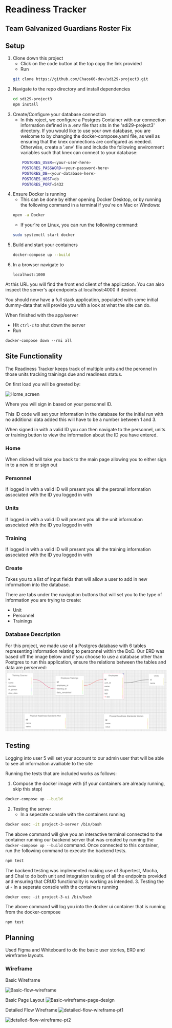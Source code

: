 # Readiness Tracker

## Team Galvanized Guardians Roster Fix

## Setup

1. Clone down this project
    - Click on the code button at the top copy the link provided
    - Run
    ```bash
    git clone https://github.com/Chaos66-dev/sdi29-project3.git
    ```
2. Navigate to the repo directory and install dependencies
    ```bash
    cd sdi29-project3
    npm install
    ```
3. Create/Configure your database connection
    - In this roject, we configure a Postgres Container with our connection information defined in a .env file that sits in the 'sdi29-project3' directory. If you would like to use your own database, you are welcome to by changing the docker-compose.yaml file, as well as ensuring that the knex connections are configured as needed. Otherwise, create a '.env' file and include the following environment variables such that knex can connect to your database:
    ```bash
        POSTGRES_USER=<your-user-here>
        POSTGRES_PASSWORD=<your-password-here>
        POSTGRES_DB=<your-database-here>
        POSTGRES_HOST=db
        POSTGRES_PORT=5432
    ```
4. Ensure Docker is running
    - This can be done by either opening Docker Desktop, or by running the following command in a terminal if you're on Mac or Windows:
    ```bash
    open -a Docker
    ```
    - If your're on Linux, you can run the following command:
    ```bash
    sudo systemctl start docker
    ```
5. Build and start your containers
    ```bash
    docker-compose up --build
    ```
6. In a browser navigate to
    ```
    localhost:1000
    ```

At this URL you will find the front end client of the application. You can also inspect the server's api endpoints at localhost:4000 if desired.

You should now have a full stack application, populated with some initial dummy-data that will provide you with a look at what the site can do.

When finished with the app/server
- Hit `ctrl-c` to shut down the server
- Run
```
docker-compose down --rmi all
```

## Site Functionality

The Readiness Tracker keeps track of multiple units and the peronnel in those units tracking trainings due and readiness status.

On first load you will be greeted by:

![Home_screen](https://github.com/user-attachments/assets/566ce15a-8565-44cc-ba8b-cac531d0b813)

Where you will sign in based on your personnel ID.

This ID code will set your information in the database for the initial run with no additional data added this will have to be a number between 1 and 3.

When signed in with a valid ID you can then navigate to the personnel, units or training button to view the information about the ID you have entered.

### Home

When clicked will take you back to the main page allowing you to either sign in to a new id or sign out

### Personnel

If logged in with a valid ID will present you all the peronal information associated with the ID you logged in with

### Units

If logged in with a valid ID will present you all the unit information associated with the ID you logged in with

### Training

If logged in with a valid ID will present you all the training information associated with the ID you logged in with

### Create

Takes you to a list of input fields that will allow a user to add in new informatiom into the database.

There are tabs under the navigation buttons that will set you to the type of information you are trying to create:

- Unit
- Personnel
- Trainings

### Database Description

For this project, we made use of a Postgres database with 6 tables representing information relating to personnel within the DoD. Our ERD was based off the image below and if you choose to use a database other than Postgres to run this application, ensure the relations between the tables and data are perserved:
![Database ERD](ERD.png)

## Testing
Logging into user 5 will set your account to our admin user that will be able to see all information availiable to the site

Running the tests that are included works as follows:

1. Compose the docker image with (if your containers are already running, skip this step)
```bash
docker-compose up --build
```
2. Testing the server
    - In a seperate console with the containers running
```bash
docker exec -it project-3-server /bin/bash
```
The above command will give you an interactive terminal connected to the container running our backend server that was created by running the `docker-compose up --build` command. Once connected to this container, run the following command to execute the backend tests.
```bash
npm test
```
The backend testing was implemented making use of Supertest, Mocha, and Chai to do both unit and integration testing of all the endpoints provided and ensuring that CRUD functionality is working as intended.
3. Testing the ui
    - In a seperate console with the containers running
```
docker exec -it project-3-ui /bin/bash
```
The above command will log you into the docker ui container that is running from the docker-compose
```
npm test
```
## Planning

Used Figma and Whiteboard to do the basic user stories, ERD and wireframe layouts.

### Wireframe

Basic Wireframe

![Basic-flow-wireframe](https://github.com/user-attachments/assets/1b787b67-14f0-41fe-89b6-6badda31fff9)

Basic Page Layout
![Basic-wireframe-page-design](https://github.com/user-attachments/assets/134695db-506c-48a1-9b3f-f9e32c782eee)

Detailed Flow Wireframe
![detailed-flow-wireframe-pt1](https://github.com/user-attachments/assets/eca9c95f-0e28-4115-bad6-4e8860efda87)

![detailed-flow-wireframe-pt2](https://github.com/user-attachments/assets/a45d409a-1e1e-4ea5-8202-7de072d7a1f5)
